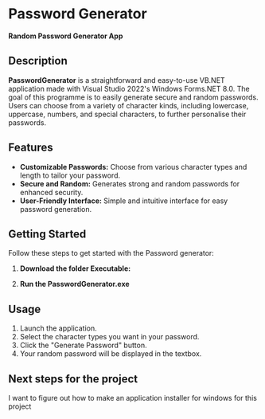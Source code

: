 # Password Generator

**Random Password Generator App**
## Description

**PasswordGenerator** is a straightforward and easy-to-use VB.NET application made with Visual Studio 2022's Windows Forms.NET 8.0. The goal of this programme is to easily generate secure and random passwords. Users can choose from a variety of character kinds, including lowercase, uppercase, numbers, and special characters, to further personalise their passwords.

## Features

- **Customizable Passwords:** Choose from various character types and length to tailor your password.
- **Secure and Random:** Generates strong and random passwords for enhanced security.
- **User-Friendly Interface:** Simple and intuitive interface for easy password generation.

## Getting Started

Follow these steps to get started with the Password generator:

1. **Download the folder Executable:**

2. **Run the PasswordGenerator.exe**

## Usage

1. Launch the application.
2. Select the character types you want in your password.
3. Click the "Generate Password" button.
4. Your random password will be displayed in the textbox.

## Next steps for the project
I want to figure out how to make an application installer for windows for this project

